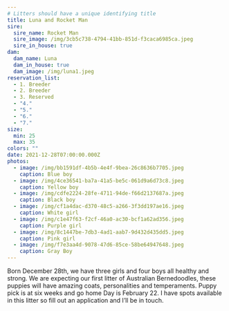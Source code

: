 ```yaml
---
# Litters should have a unique identifying title
title: Luna and Rocket Man
sire:
  sire_name: Rocket Man
  sire_image: /img/3cb5c738-4794-41bb-851d-f3caca6985ca.jpeg
  sire_in_house: true
dam:
  dam_name: Luna
  dam_in_house: true
  dam_image: /img/luna1.jpeg
reservation_list:
  - 1. Breeder
  - 2. Breeder
  - 3. Reserved
  - "4."
  - "5."
  - "6."
  - "7."
size:
  min: 25
  max: 35
colors: ""
date: 2021-12-28T07:00:00.000Z
photos:
  - image: /img/bb1591df-4b5b-4e4f-9bea-26c8636b7705.jpeg
    caption: Blue boy
  - image: /img/4ce36541-ba7a-41a5-be5c-061d9a6d73c8.jpeg
    caption: Yellow boy
  - image: /img/cdfe2224-28fe-4711-94de-f66d2137687a.jpeg
    caption: Black boy
  - image: /img/cf1a4dac-d370-48c5-a266-3f3dd197ae16.jpeg
    caption: White girl
  - image: /img/c1e47f63-f2cf-46a0-ac30-bcf1a62ad356.jpeg
    caption: Purple girl
  - image: /img/8c1447be-7db3-4ad1-aab7-9d432d435dd5.jpeg
    caption: Pink girl
  - image: /img/f7e3aa4d-9078-47d6-85ce-58be64947648.jpeg
    caption: Gray Boy
---
```

Born December 28th, we have three girls and four boys all healthy and strong. We are expecting our first litter of Australian Bernedoodles, these puppies will have amazing coats, personalities and temperaments. Puppy pick is at six weeks and go home Day is February 22. I have spots available in this litter so fill out an application and I’ll be in touch.
